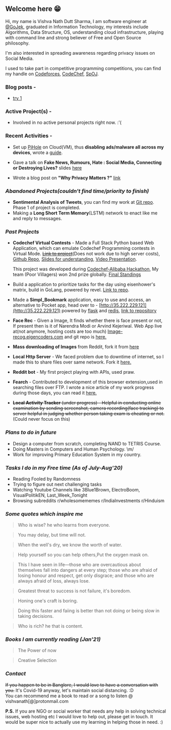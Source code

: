 ## Welcome here 😁

Hi, my name is Vishva Nath Dutt Sharma, I am software engineer at [@GoJek](https://www.gojek.io/), graduated in Information Technology, my interests include Algorithms, Data Structure, OS, understanding cloud infrastructure, playing with command line and strong believer of Free and Open Source philosophy.  

I'm also interested in spreading awareness regarding privacy issues on Social Media.

I used to take part in competitive programming competitions, you can find my handle on [Codeforces](http://codeforces.com/profile/v_ns), [CodeChef](https://www.codechef.com/users/v_ns), [SpOJ](http://www.spoj.com/users/v_ns/).

### Blog posts -

- [try 1](./post1.html)


### Active Project(s) - 

- Involved in no active personal projects right now. :'(

### Recent Activities -

- Set up [PiHole](https://pi-hole.net/) on Cloud(VM), thus **disabling ads/malware all across my devices**, wrote a [guide](https://gist.github.com/vishvanath45/a1c8ae34aa88401eed7fdba3f0831c59).

- Gave a talk on **Fake News, Rumours, Hate : Social Media, Connecting or Destroying Lives?** slides [here](https://docs.google.com/viewer?url=https://raw.githubusercontent.com/vishvanath45/Presentations/master/Fake%20News%2C%20Rumours.pdf)

- Wrote a blog post on **"Why Privacy Matters ?"** [link](https://docs.google.com/document/d/1E0PrGrhvuxRBbzQaKEJYdwYZu_vlTzJZ-kgWpPHncKw/edit?usp=sharing)


### _Abandoned Projects(couldn't find time/priority to finish)_ 
- **Sentimental Analysis of Tweets**, you can find my work at [Git repo](https://github.com/vishvanath45/Sentimental_analysis). Phase 1 of project is completed. 
- Making a **Long Short Term Memory**(LSTM) network to enact like me and reply to messages.
 
### _Past Projects_
- **Codechef Virtual Contests** - Made a Full Stack Python based Web Application, which can emulate Codechef Programming contests in Virtual Mode. [~~Link to project~~](http://149.129.145.244/)(Does not work due to high server costs), [Github Repo](https://github.com/vishvanath45/CodeHike), [Slides for understanding](https://docs.google.com/presentation/d/1pY5egzHQp-wdqPZP5a9booA7QRfu0frSLaXEnb-2Qmk/edit#slide=id.p), [Video Presentation](https://drive.google.com/file/d/1gWXbUoU-yJK3NUkPO--LcB2_d_7aOZY1/view).   

    This project was developed during [Codechef-Alibaba Hackathon](https://www.codechef.com/CAH1801), My team (Poor Villagers) won 2nd prize globally. [Final Standings](https://www.codechef.com/rankings/CAH1801) 
- Build a application to prioritize tasks for the day using eisenhower's matrix, build in GoLang, powered by revel. [Link to repo](https://github.com/vishvanath45/do_it).

- Made a **Simpl_Bookmark** application, easy to use and access, an alternative to Pocket app, head over to - [http://35.222.229.121](http://35.222.229.121) powered by [flask](http://flask.pocoo.org/) and [redis](https://redis.io/), [link to repository](http://github.com/vishvanath45/simple_bookmark)

- **Face Rec** - Given a Image, It finds whether there is face present or not, If present then is it of Narendra Modi or Arvind Kejeriwal. Web App live at(not anymore, hosting costs are too much) [Image-recog.eigencoders.com](http://image-recog.eigencoders.com) and git repo is [here.](https://github.com/vishvanath45/Precog_Project/tree/master/face_detection)

- **Mass downloading of Images** from Reddit, fork it from [here](https://github.com/vishvanath45/subReddit-Images-Downloader)

- **Local Http Server** - We faced problem due to downtime of internet, so I made this to share files over same network. Fork it [here.](https://github.com/vishvanath45/local_http_server)

- **Reddit bot** - My first project playing with APIs, used praw.

- **Fearch** - Contributed to development of this browser extension,used in searching files over FTP. I wrote a nice article of my work progress during those days, you can read it [here.](https://vishvanathblog.wordpress.com/days-with-gsoc-heat17/)

- ~~**Local Activity Tracker** (under progress) - Helpful in conducting online examination by sending screenshot, camera recording(face tracking) to server helpful in judging whether person taking exam is cheating or not.~~(Could never focus on this)

### _Plans to do in future_ 

- Design a computer from scratch, completing NAND to TETRIS Course.
- Doing Masters in Computers and Human Psychology. \m/ 
- Work for improving Primary Education System in my country. 

### _Tasks I do in my Free time (As of July-Aug'20)_ 

- Reading Fooled by Randomness
- Trying to figure out next challenging tasks
- Watching Youtube Channels like 3Blue1Brown, ElectroBoom, VisualPolitikEN, Last_Week_Tonight
- Browsing subreddits r/wholesomememes r/IndiaInvestments r/Hinduism 

### _Some quotes which inspire me_ 

> Who is wise? he who learns from everyone.  

> You may delay, but time will not.  

> When the well's dry, we know the worth of water.  

> Help yourself so you can help others,Put the oxygen mask on.  

> This I have seen in life—those who are overcautious about themselves fall into dangers at every step; those who are afraid of losing honour and respect, get only disgrace; and those who are always afraid of loss, always lose.

> Greatest threat to success is not failure, it's boredom.

> Honing one's craft is boring.

> Doing this faster and faiing is better than not doing or being slow in taking decisions.

> Who is rich? he that is content.  

### _Books I am currently reading (Jan'21)_

> The Power of now

> Creative Selection

### _Contact_ 

~~If you happen to be in Banglore, I would love to have a conversation with you.~~ It's Covid-19 anyway, let's maintain social distancing. :D   
You can recommend me a book to read or a song to listen @ vishvanath[@]protonmail.com

**P.S.**  If you are NGO or social worker that needs any help in solving technical issues, web hosting etc I would love to help out, please get in touch. It would be super nice to actually use my learning in helping those in need. 
:)

